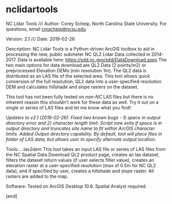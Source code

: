 # nclidartools

NC Lidar Tools /// Author: Corey Scheip, North Carolina State University. For questions, email cmscheip@ncsu.edu

Version: 2.1 /// Date: 2019-02-26

Description:
NC Lidar Tools is a Python-driven ArcGIS toolbox to aid in processing the new, public submeter NC QL2 Lidar Data
collected in 2014-2017. Data is available here: https://sdd.nc.gov/sdd/DataDownload.aspx The two main options for 
data download are QL2 Data (2 points/m2) or preprocessed Elevation DEMs (min resolution 1m). The QL2 data is
distributed as an LAS file of the selected area. This tool allows quick conversion of the full resolution, QL2
data into a user-specified resolution DEM and calculates hillshade and slope rasters on the dataset. 

This tool has not been fully tested on *non-NC* LAS files but there is no inherent reason this shouldn't work for 
these data as well. Try it out on a single or series of LAS files and let me know what you find!

*Updates to v2.1 (2019-02-26):
Fixed two known bugs - 1) space in output directory error and 2) character length limit. Script now exits if space is in output directory and truncates site name to fit within ArcGIS character limits. 
Added Output directory capability. By default, tool will place files in folder of LAS data, but allows user to specify alternate output location.*

Tools:
...las2dem
This tool takes an input LAS file or series of LAS files from the NC Spatial Data Download QL2 product page, creates
an las dataset, filters the dataset return values (if user selects filter value), creates an elevation raster at a
user-specified resolution (max of 0.5m for NC QL2 data), and if specified by user, creates a hillshade and slope
raster. All rasters are added to the map.


Software:
Tested on ArcGIS Desktop 10.6. Spatial Analyst required.

[end]
